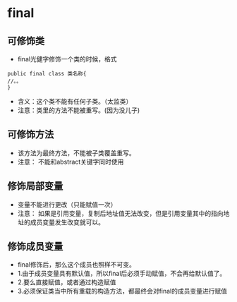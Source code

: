 # final
## 可修饰类
* final光健字修饰一个类的时候，格式
```
public final class 类名称{
//。。
}
```
* 含义：这个类不能有任何子类。（太监类）
* 注意：类里的方法不能被重写。(因为没儿子)

## 可修饰方法
* 该方法为最终方法，不能被子类覆盖重写。
* 注意：
不能和abstract关键字同时使用

## 修饰局部变量
* 变量不能进行更改（只能赋值一次）
* 注意：
如果是引用变量，复制后地址值无法改变，但是引用变量其中的指向地址的成员变量发生改变就可以。

## 修饰成员变量
* final修饰后，那么这个成员也照样不可变。
* 1.由于成员变量具有默认值，所以final后必须手动赋值，不会再给默认值了。
* 2.要么直接赋值，或者通过构造赋值
* 3.必须保证类当中所有重载的构造方法，都最终会对final的成员变量进行赋值